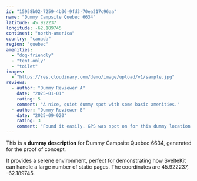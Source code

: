 ```yaml
---
id: "15958b02-7259-4b36-9fd3-70ea217c96aa"
name: "Dummy Campsite Quebec 6634"
latitude: 45.922237
longitude: -62.189745
continent: "north-america"
country: "canada"
region: "quebec"
amenities:
  - "dog-friendly"
  - "tent-only"
  - "toilet"
images:
  - "https://res.cloudinary.com/demo/image/upload/v1/sample.jpg"
reviews:
  - author: "Dummy Reviewer A"
    date: "2025-01-01"
    rating: 5
    comment: "A nice, quiet dummy spot with some basic amenities."
  - author: "Dummy Reviewer B"
    date: "2025-09-020"
    rating: 3
    comment: "Found it easily. GPS was spot on for this dummy location."
---
```


This is a **dummy description** for Dummy Campsite Quebec 6634, generated for the proof of concept.

It provides a serene environment, perfect for demonstrating how SvelteKit can handle a large number of static pages. The coordinates are 45.922237, -62.189745.
